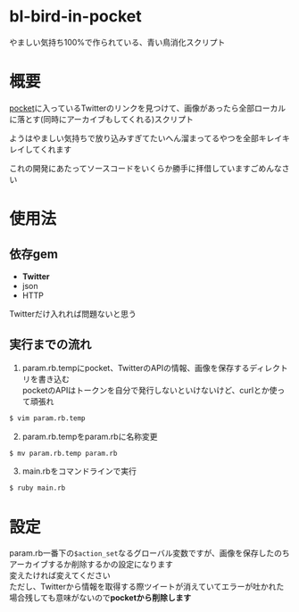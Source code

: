 # bl-bird-in-pocket
やましい気持ち100%で作られている、青い鳥消化スクリプト  

# 概要
[pocket](https://getpocket.com)に入っているTwitterのリンクを見つけて、画像があったら全部ローカルに落とす(同時にアーカイブもしてくれる)スクリプト  

ようはやましい気持ちで放り込みすぎてたいへん溜まってるやつを全部キレイキレイしてくれます  

これの開発にあたってソースコードをいくらか勝手に拝借していますごめんなさい  

# 使用法

## 依存gem
+ **Twitter**
+ json
+ HTTP

Twitterだけ入れれば問題ないと思う

## 実行までの流れ
1. param.rb.tempにpocket、TwitterのAPIの情報、画像を保存するディレクトリを書き込む  
pocketのAPIはトークンを自分で発行しないといけないけど、curlとか使って頑張れ
```bash
$ vim param.rb.temp
```

2. param.rb.tempをparam.rbに名称変更
```bash
$ mv param.rb.temp param.rb
```

3. main.rbをコマンドラインで実行
```bash
$ ruby main.rb
```

# 設定
param.rb一番下の```$action_set```なるグローバル変数ですが、画像を保存したのちアーカイブするか削除するかの設定になります  
変えたければ変えてください  
ただし、Twitterから情報を取得する際ツイートが消えていてエラーが吐かれた場合残しても意味がないので**pocketから削除します**